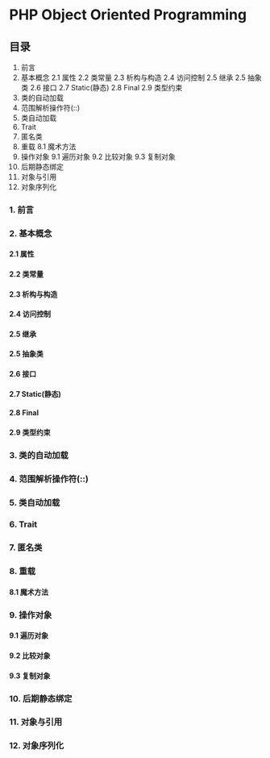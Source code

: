 # PHP Object Oriented Programming
## 目录
1. 前言
2. 基本概念
    2.1 属性
    2.2 类常量
    2.3 析构与构造
    2.4 访问控制
    2.5 继承
    2.5 抽象类
    2.6 接口
    2.7 Static(静态)
    2.8 Final
    2.9 类型约束
3. 类的自动加载
4. 范围解析操作符(::)
5. 类自动加载
6. Trait
7. 匿名类
8. 重载
    8.1 魔术方法
9. 操作对象
    9.1 遍历对象
    9.2 比较对象
    9.3 复制对象
10. 后期静态绑定
11. 对象与引用
12. 对象序列化


### 1. 前言
### 2. 基本概念
#### 2.1 属性
#### 2.2 类常量
#### 2.3 析构与构造
#### 2.4 访问控制
#### 2.5 继承
#### 2.5 抽象类
#### 2.6 接口
#### 2.7 Static(静态)
#### 2.8 Final
#### 2.9 类型约束
### 3. 类的自动加载
### 4. 范围解析操作符(::)
### 5. 类自动加载
### 6. Trait
### 7. 匿名类
### 8. 重载
#### 8.1 魔术方法
### 9. 操作对象
#### 9.1 遍历对象
#### 9.2 比较对象
#### 9.3 复制对象
### 10. 后期静态绑定
### 11. 对象与引用
### 12. 对象序列化
